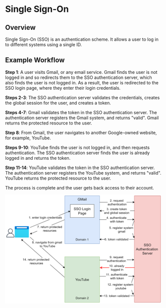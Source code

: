 # Single Sign-On

## Overview

Single Sign-On (SSO) is an authentication scheme. It allows a user to log in to different systems using a single ID.


## Example Workflow

**Step 1**: A user visits Gmail, or any email service. Gmail finds the user is not logged in and so redirects them to the SSO authentication server, which also finds the user is not logged in. As a result, the user is redirected to the SSO login page, where they enter their login credentials.

**Steps 2-3**: The SSO authentication server validates the credentials, creates the global session for the user, and creates a token.

**Steps 4-7**: Gmail validates the token in the SSO authentication server. The authentication server registers the Gmail system, and returns "valid". Gmail returns the protected resource to the user.

**Step 8**: From Gmail, the user navigates to another Google-owned website, for example, YouTube.

**Steps 9-10**: YouTube finds the user is not logged in, and then requests authentication. The SSO authentication server finds the user is already logged in and returns the token.

**Step 11-14**: YouTube validates the token in the SSO authentication server. The authentication server registers the YouTube system, and returns "valid". YouTube returns the protected resource to the user.

The process is complete and the user gets back access to their account.

![](images/sso-workflow.png)